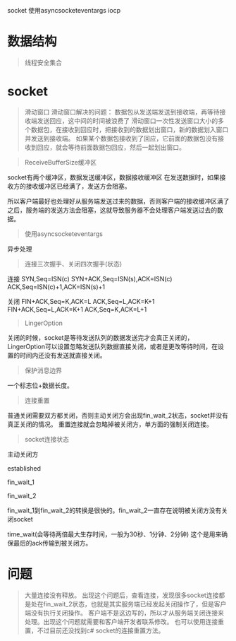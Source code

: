 socket 使用asyncsocketeventargs
iocp
# 数据结构

>线程安全集合

# socket

>滑动窗口
滑动窗口解决的问题：
数据包从发送端发送到接收端，再等待接收端发送回应，这中间的时间被浪费了
滑动窗口一次性发送窗口大小的多个数据包，在接收到回应时，把接收到的数据划出窗口，新的数据划入窗口并发送到接收端。
如果某个数据包接收到了回应，它前面的数据包没有接收到回应，就会等待前面数据包回应，然后一起划出窗口。

>ReceiveBufferSize缓冲区

socket有两个缓冲区，数据发送缓冲区，数据接收缓冲区
在发送数据时，如果接收方的接收缓冲区已经满了，发送方会阻塞。

所以客户端最好也处理好从服务端发送过来的数据，否则客户端的接收缓冲区满了之后，服务端的发送方法会阻塞，这就导致服务器不会处理客户端发送过去的数据。

>使用asyncsocketeventargs

异步处理


>连接三次握手、关闭四次握手(状态)

连接
SYN,Seq=ISN(c)
SYN+ACK,Seq=ISN(s),ACK=ISN(c)
ACK,Seq=ISN(c)+1,ACK=ISN(s)+1

关闭
FIN+ACK,Seq=K,ACK=L
ACK,Seq=L,ACK=K+1
FIN+ACK,Seq=L,ACK=K+1
ACK,Seq=K,ACK=L+1


>LingerOption 

关闭的时候，socket是等待发送队列的数据发送完才会真正关闭的，LingerOption可以设置忽略发送队列数据直接关闭，或者是更改等待时间，在设置的时间内还没有发送就直接关闭。

>保护消息边界

一个标志位+数据长度。

>连接重置

普通关闭需要双方都关闭，否则主动关闭方会出现fin_wait_2状态，socket并没有真正关闭的情况。
重置连接就会忽略掉被关闭方，单方面的强制关闭连接。

>socket连接状态

主动关闭方

established

fin_wait_1

fin_wait_2

fin_wait_1到fin_wait_2的转换是很快的。fin_wait_2一直存在说明被关闭方没有关闭socket

time_wait(会等待两倍最大生存时间，一般为30秒、1分钟、2分钟) 这个是用来确保最后的ack传输到被关闭方。


# 问题
>大量连接没有释放。
出现这个问题后，查看连接，发现很多socket连接都是处在fin_wait_2状态，也就是其实服务端已经发起关闭操作了，但是客户端没有执行关闭操作。
客户端不是这边写的，所以才从服务端关闭连接来处理。出现这个问题就需要和客户端开发者联系修改。
也可以使用连接重置，不过目前还没找到c# socket的连接重置方法。

